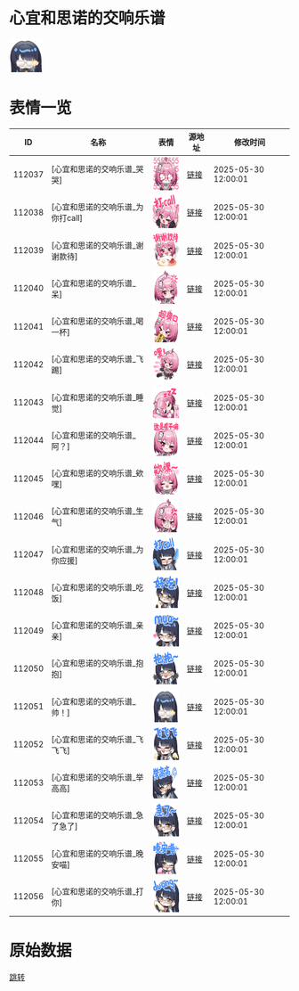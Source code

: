 # 心宜和思诺的交响乐谱

<img src="./cover.png" height="60" alt="cover" />

# 表情一览

|ID|名称|表情|源地址|修改时间|
|----|----|----|----|----|
|112037|[心宜和思诺的交响乐谱_哭哭]|<img src="./pic/112037_%5B心宜和思诺的交响乐谱_哭哭%5D.png" height="60" alt="哭哭"/>|[链接](https://i0.hdslb.com/bfs/garb/874ede6fa1ae0e4a4a078251ef19082a6c1924c6.png)|2025-05-30 12:00:01|
|112038|[心宜和思诺的交响乐谱_为你打call]|<img src="./pic/112038_%5B心宜和思诺的交响乐谱_为你打call%5D.png" height="60" alt="为你打call"/>|[链接](https://i0.hdslb.com/bfs/garb/277232b93362b61c5dd77ad73be75081c43946d3.png)|2025-05-30 12:00:01|
|112039|[心宜和思诺的交响乐谱_谢谢款待]|<img src="./pic/112039_%5B心宜和思诺的交响乐谱_谢谢款待%5D.png" height="60" alt="谢谢款待"/>|[链接](https://i0.hdslb.com/bfs/garb/16d5ae5c970f48b0bd900e9f4100b34f5fadb991.png)|2025-05-30 12:00:01|
|112040|[心宜和思诺的交响乐谱_呆]|<img src="./pic/112040_%5B心宜和思诺的交响乐谱_呆%5D.png" height="60" alt="呆"/>|[链接](https://i0.hdslb.com/bfs/garb/31466ae6f6c759e02a285f670e878900fdde4573.png)|2025-05-30 12:00:01|
|112041|[心宜和思诺的交响乐谱_喝一杯]|<img src="./pic/112041_%5B心宜和思诺的交响乐谱_喝一杯%5D.png" height="60" alt="喝一杯"/>|[链接](https://i0.hdslb.com/bfs/garb/40aa29757e42b09b14ef5ba30fb813a79acf8def.png)|2025-05-30 12:00:01|
|112042|[心宜和思诺的交响乐谱_飞踢]|<img src="./pic/112042_%5B心宜和思诺的交响乐谱_飞踢%5D.png" height="60" alt="飞踢"/>|[链接](https://i0.hdslb.com/bfs/garb/7e9d05d2dc74a93cbba45858224bfad786b32397.png)|2025-05-30 12:00:01|
|112043|[心宜和思诺的交响乐谱_睡觉]|<img src="./pic/112043_%5B心宜和思诺的交响乐谱_睡觉%5D.png" height="60" alt="睡觉"/>|[链接](https://i0.hdslb.com/bfs/garb/5d3b2d03b0831b60df69f1efbd1c9343c5332784.png)|2025-05-30 12:00:01|
|112044|[心宜和思诺的交响乐谱_阿？]|<img src="./pic/112044_%5B心宜和思诺的交响乐谱_阿？%5D.png" height="60" alt="阿？"/>|[链接](https://i0.hdslb.com/bfs/garb/298595f6a30610184ecd5d83fca4a05b1a6b470f.png)|2025-05-30 12:00:01|
|112045|[心宜和思诺的交响乐谱_欸嘿]|<img src="./pic/112045_%5B心宜和思诺的交响乐谱_欸嘿%5D.png" height="60" alt="欸嘿"/>|[链接](https://i0.hdslb.com/bfs/garb/d336e9ab1612e36ba394680eb8692d147f301e17.png)|2025-05-30 12:00:01|
|112046|[心宜和思诺的交响乐谱_生气]|<img src="./pic/112046_%5B心宜和思诺的交响乐谱_生气%5D.png" height="60" alt="生气"/>|[链接](https://i0.hdslb.com/bfs/garb/c9e254c36b023427656fe589d5bcc86e74a06d14.png)|2025-05-30 12:00:01|
|112047|[心宜和思诺的交响乐谱_为你应援]|<img src="./pic/112047_%5B心宜和思诺的交响乐谱_为你应援%5D.png" height="60" alt="为你应援"/>|[链接](https://i0.hdslb.com/bfs/garb/fbc153f0e90144450cf6b406e4a9fb6a1f71acf2.png)|2025-05-30 12:00:01|
|112048|[心宜和思诺的交响乐谱_吃饭]|<img src="./pic/112048_%5B心宜和思诺的交响乐谱_吃饭%5D.png" height="60" alt="吃饭"/>|[链接](https://i0.hdslb.com/bfs/garb/19f9489d41aca9c2ab37a7a88f7a8ba1c686f7fc.png)|2025-05-30 12:00:01|
|112049|[心宜和思诺的交响乐谱_亲亲]|<img src="./pic/112049_%5B心宜和思诺的交响乐谱_亲亲%5D.png" height="60" alt="亲亲"/>|[链接](https://i0.hdslb.com/bfs/garb/89189224750c79f8a7e753c433d9359f15dd7ff2.png)|2025-05-30 12:00:01|
|112050|[心宜和思诺的交响乐谱_抱抱]|<img src="./pic/112050_%5B心宜和思诺的交响乐谱_抱抱%5D.png" height="60" alt="抱抱"/>|[链接](https://i0.hdslb.com/bfs/garb/39a2efe002b119e63255e688578f55e8217c0407.png)|2025-05-30 12:00:01|
|112051|[心宜和思诺的交响乐谱_帅！]|<img src="./pic/112051_%5B心宜和思诺的交响乐谱_帅！%5D.png" height="60" alt="帅！"/>|[链接](https://i0.hdslb.com/bfs/garb/8137263235fbc35d376036691497d7bf38cc12ad.png)|2025-05-30 12:00:01|
|112052|[心宜和思诺的交响乐谱_飞飞飞]|<img src="./pic/112052_%5B心宜和思诺的交响乐谱_飞飞飞%5D.png" height="60" alt="飞飞飞"/>|[链接](https://i0.hdslb.com/bfs/garb/b097d1bfb9c847db77c7501b2862b3bb89ef7405.png)|2025-05-30 12:00:01|
|112053|[心宜和思诺的交响乐谱_举高高]|<img src="./pic/112053_%5B心宜和思诺的交响乐谱_举高高%5D.png" height="60" alt="举高高"/>|[链接](https://i0.hdslb.com/bfs/garb/b9f4eb72afc3b28e5d8326551c119492c16b437e.png)|2025-05-30 12:00:01|
|112054|[心宜和思诺的交响乐谱_急了急了]|<img src="./pic/112054_%5B心宜和思诺的交响乐谱_急了急了%5D.png" height="60" alt="急了急了"/>|[链接](https://i0.hdslb.com/bfs/garb/cb6150a7341e2049c423478ba1d7ffb0893bde54.png)|2025-05-30 12:00:01|
|112055|[心宜和思诺的交响乐谱_晚安喵]|<img src="./pic/112055_%5B心宜和思诺的交响乐谱_晚安喵%5D.png" height="60" alt="晚安喵"/>|[链接](https://i0.hdslb.com/bfs/garb/8afc3f395db40091cfd21c735d8bf904b74cc38d.png)|2025-05-30 12:00:01|
|112056|[心宜和思诺的交响乐谱_打你]|<img src="./pic/112056_%5B心宜和思诺的交响乐谱_打你%5D.png" height="60" alt="打你"/>|[链接](https://i0.hdslb.com/bfs/garb/82480aaaa152e7ddb23f7ffada846f69f0314a25.png)|2025-05-30 12:00:01|

# 原始数据

[跳转](./raw.json)

